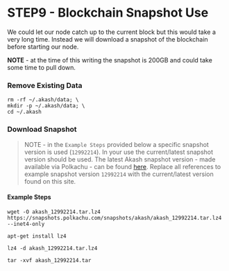 # STEP9 - Blockchain Snapshot Use

We could let our node catch up to the current block but this would take a very long time. Instead we will download a snapshot of the blockchain before starting our node.

**NOTE** - at the time of this writing the snapshot is 200GB and could take some time to pull down.

### Remove Existing Data

```
rm -rf ~/.akash/data; \
mkdir -p ~/.akash/data; \
cd ~/.akash
```

### Download Snapshot&#x20;

> NOTE - in the `Example Steps` provided below a specific snapshot version is used (`12992214`).  In your use the current/latest snapshot version should be used.  The latest Akash snapshot version - made available via Polkachu - can be found [here](https://polkachu.com/tendermint\_snapshots/akash).  Replace all references to example snapshot version `12992214` with the current/latest version found on this site.

#### Example Steps

```
wget -O akash_12992214.tar.lz4 https://snapshots.polkachu.com/snapshots/akash/akash_12992214.tar.lz4 --inet4-only

apt-get install lz4

lz4 -d akash_12992214.tar.lz4

tar -xvf akash_12992214.tar
```
